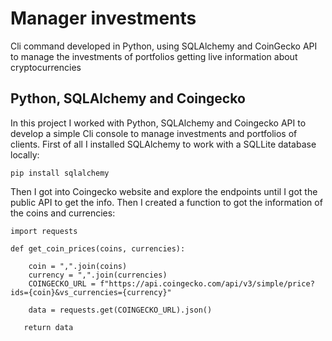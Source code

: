 # Manager investments
Cli command developed in Python, using SQLAlchemy and CoinGecko API to manage the investments of portfolios getting live information about cryptocurrencies

## __Python, SQLAlchemy and Coingecko__  

In this project I worked with Python, SQLAlchemy and Coingecko API to develop a simple Cli console to manage investments and portfolios of clients.
First of all I installed SQLAlchemy to work with a SQLLite database locally:

`pip install sqlalchemy`

Then I got into Coingecko website and explore the endpoints until I got the public API to get the info. 
Then I created a function to got the information of the coins and currencies:


```
import requests

def get_coin_prices(coins, currencies):

    coin = ",".join(coins)
    currency = ",".join(currencies)
    COINGECKO_URL = f"https://api.coingecko.com/api/v3/simple/price?ids={coin}&vs_currencies={currency}"

    data = requests.get(COINGECKO_URL).json()

   return data
```
